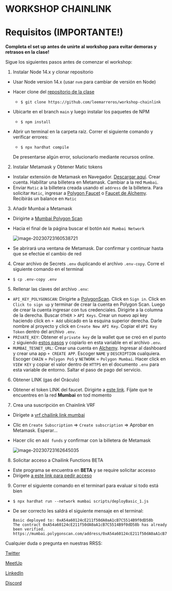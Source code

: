 # WORKSHOP CHAINLINK

# Requisitos (IMPORTANTE!)

**Completa el set up antes de unirte al workshop para evitar demoras y retrasos en la clase!**

Sigue los siguientes pasos antes de comenzar el workshop:

1. Instalar Node 14.x y clonar repositorio

- Usar Node version 14.x (usar `nvm` para cambiar de versión en Node)

- Hacer clone del [repositorio de la clase](https://github.com/leemarreros/workshop-chainlink)

  - `$ git clone https://github.com/leemarreros/workshop-chainlink`

- Ubicarte en el branch `main` y luego instalar los paquetes de NPM

  - `$ npm install`

- Abrir un terminal en la carpeta raíz. Correr el siguiente comando y verificar errores:

  - `$ npx hardhat compile`

  De presentarse algún error, solucionarlo mediante recursos online.

2. Instalar Metamask y Obtener Matic tokens

- Instalar extensión de Metamask en Navegador. [Descargar aquí](https://chrome.google.com/webstore/detail/metamask/nkbihfbeogaeaoehlefnkodbefgpgknn). Crear cuenta. Habilitar una billetera en Metamask. Cambiar a la red `Mumbai`.
- Enviar `Matic` a la billetera creada usando el `address` de la billetera. Para solicitar `Matic`, ingresar a [Polygon Faucet](https://faucet.polygon.technology/) o [Faucet de Alchemy](https://mumbaifaucet.com/). Recibirás un balance en `Matic`

3. Añadir Mumbai a Metamask

- Dirigirte a [Mumbai Polygon Scan](https://mumbai.polygonscan.com/)

- Hacia el final de la página buscar el botón `Add Mumbai Network`

  ![image-20230723160538721](https://github.com/leemarreros/workshop-chainlink/assets/3300958/cae3e423-3ec5-4bff-a84d-3540bf80075a)

- Se abrirará una ventana de Metamask. Dar confirmar y continuar hasta que se efectúe el cambio de red

4. Crear archivo de Secrets `.env` duplicando el archivo `.env-copy`. Corre el siguiente comando en el terminal

- `$ cp .env-copy .env`

5. Rellenar las claves del archivo `.env`:

- `API_KEY_POLYGONSCAN`: Dirigirte a [PolygonScan](https://polygonscan.com/). Click en `Sign in`. Click en `Click to sign up` y terminar de crear la cuenta en Polygon Scan. Luego de crear la cuenta ingresar con tus credenciales. Dirigirte a la columna de la derecha. Buscar `OTHER` > `API Keys`. Crear un nuevo api key haciendo click en `+ Add` ubicado en la esquina superior derecha. Darle nombre al proyecto y click en `Create New API Key`. Copiar el `API Key Token` dentro del archivo `.env`.
- `PRIVATE_KEY`: Obtener el `private key` de la wallet que se creó en el punto `2` siguiendo [estos pasos](https://support.metamask.io/hc/en-us/articles/360015289632-How-to-export-an-account-s-private-key) y copiarlo en esta variable en el archivo `.env`.
- `MUMBAI_TESNET_URL`: Crear una cuenta en [Alchemy](https://dashboard.alchemyapi.io/). Ingresar al dashboard y crear una app `+ CREATE APP`. Escoger `NAME` y `DESCRIPTION` cualquiera. Escoger `CHAIN` = `Polygon PoS` y `NETWORK` = `Polygon Mumbai`. Hacer click en `VIEW KEY` y copiar el valor dentro de `HTTPS` en el documento `.env` para esta variable de entorno. Saltar el paso de pago del servicio.

6. Obtener LINK (gas del Oráculo)

- Obtener el token LINK del faucet. Dirigirte a [este link](https://faucets.chain.link/mumbai). Fíjate que te encuentres en la red **Mumbai** en tod momento

7. Crea una suscripción en Chainlink VRF

- Dirígete a [vrf chailink link mumbai](https://vrf.chain.link/mumbai)

- Clic en `Create Subscription` => `Create subscription` => Aprobar en Metamask. Esperar...

- Hacer clic en `Add funds` y confirmar con la billetera de Metamask

  ![image-20230723162645035](https://github.com/leemarreros/workshop-chainlink/assets/3300958/d01f7da4-2ad4-431c-86dc-06a9302fc08f)

8. Solicitar acceso a Chailink Functions BETA

- Este programa se encuentra en **BETA** y se require solicitar accesso
- Dirígete [a este link para pedir acceso](https://chainlinkcommunity.typeform.com/requestaccess?typeform-source=docs.chain.link)

9. Correr el siguiente comando en el terminarl para evaluar si todo está bien

- `$ npx hardhat run --network mumbai scripts/deployBasic_1.js`

- De ser correcto les saldrá el siguiente mensaje en el terminal:

  ```
  Basic deployed to: 0xA54a60124cE211f50dA0aA1cB7C5514B9f0dD58b
  The contract 0xA54a60124cE211f50dA0aA1cB7C5514B9f0dD58b has already been verified.
  https://mumbai.polygonscan.com/address/0xA54a60124cE211f50dA0aA1cB7C5514B9f0dD58b#code
  ```

Cualquier duda o pregunta en nuestras RRSS:

[Twitter](https://twitter.com/lee.marreros)

[MeetUp](https://www.meetup.com/blockchain-bites/)

[LinkedIn](https://www.linkedin.com/in/lee-marreros/)

[Discord](https://discord.gg/QSHvdzE8KG)
